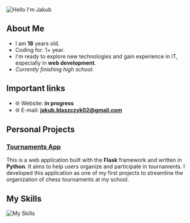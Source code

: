 <img alt="Hello I'm Jakub" align="center" src="https://readme-typing-svg.demolab.com?font=Fira+Code&size=19&pause=5000&color=5ABFA3&center=false&vCenter=true&width=435&lines=Hello+ I'm Jakub!">

## About Me

- I am **18** years old.
- Coding for: 1+ year.
- I'm ready to explore new technologies and gain experience in IT, especially in **web development**. 
- *Currently finishing high school.*

## Important links

- 🌐 Website: **in progress**
- 🌐 E-mail: **jakub.blaszczyk02@gmail.com**

## Personal Projects

### [Tournaments App](https://github.com/ReptilianEye/TournamentsApp)
This is a web application built with the **Flask** framework and written in **Python**. It aims to help users organize and participate in tournaments. I developed this application as one of my first projects to streamline the organization of chess tournaments at my school.

## My Skills

![My Skills](https://skillicons.dev/icons?i=github,css,html,react,js)
